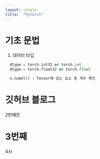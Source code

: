 ```yaml
---
layout: single
title:  "Pytorch"
---
```

# 기초 문법

1. 데이터 타입
```python
  dtype = torch.int32 or torch.int 
  dtype = torch.float32 or torch.float

  x.numel() : Tensor에 있는 요소 총 개수 확인
  ```






# 깃허브 블로그
  2번쨰칸

  # 3번째

  4사
